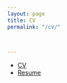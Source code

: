 ```yaml
---
layout: page
title: CV
permalink: "/cv/"



---
```

- [CV](https://drive.google.com/file/d/1ItdBtjLlAz_YauW93aneJ8vieGaZgLHB/view?usp=sharing)
- [Resume](#)
